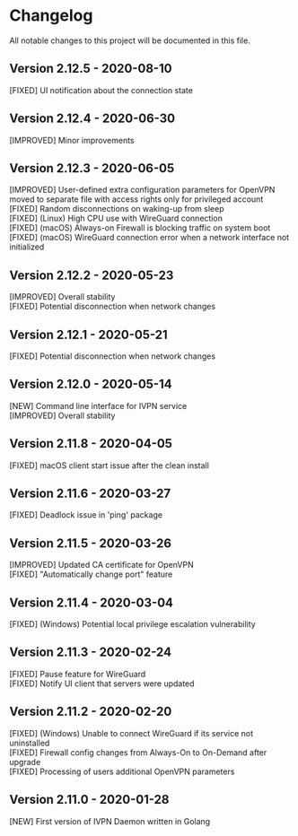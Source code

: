 # Changelog

All notable changes to this project will be documented in this file.

## Version 2.12.5 - 2020-08-10

[FIXED] UI notification about the connection state  

## Version 2.12.4 - 2020-06-30

[IMPROVED] Minor improvements  

## Version 2.12.3 - 2020-06-05

[IMPROVED] User-defined extra configuration parameters for OpenVPN moved to separate file with access rights only for privileged account  
[FIXED] Random disconnections on waking-up from sleep  
[FIXED] (Linux) High CPU use with WireGuard connection  
[FIXED] (macOS) Always-on Firewall is blocking traffic on system boot  
[FIXED] (macOS) WireGuard connection error when a network interface not initialized  

## Version 2.12.2 - 2020-05-23

[IMPROVED] Overall stability  
[FIXED] Potential disconnection when network changes  

## Version 2.12.1 - 2020-05-21

[FIXED] Potential disconnection when network changes  

## Version 2.12.0 - 2020-05-14

[NEW] Command line interface for IVPN service  
[IMPROVED] Overall stability  

## Version 2.11.8 - 2020-04-05

[FIXED] macOS client start issue after the clean install

## Version 2.11.6 - 2020-03-27

[FIXED] Deadlock issue in 'ping' package

## Version 2.11.5 - 2020-03-26

[IMPROVED] Updated CA certificate for OpenVPN  
[FIXED] "Automatically change port" feature

## Version 2.11.4 - 2020-03-04

[FIXED] (Windows) Potential local privilege escalation vulnerability

## Version 2.11.3 - 2020-02-24

[FIXED] Pause feature for WireGuard  
[FIXED] Notify UI client that servers were updated

## Version 2.11.2 - 2020-02-20

[FIXED] (Windows) Unable to connect WireGuard if its service not uninstalled  
[FIXED] Firewall config changes from Always-On to On-Demand after upgrade  
[FIXED] Processing of users additional OpenVPN parameters

## Version 2.11.0 - 2020-01-28

[NEW] First version of IVPN Daemon written in Golang  
